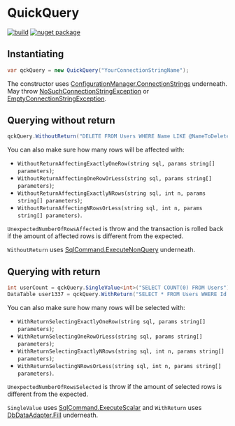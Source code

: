 # QuickQuery

[![build](https://ci.appveyor.com/api/projects/status/github/tallesl/QuickQuery)](https://ci.appveyor.com/project/TallesL/QuickQuery)
[![nuget package](https://badge.fury.io/nu/QuickQuery.png)](http://badge.fury.io/nu/QuickQuery)

## Instantiating

```cs
var qckQuery = new QuickQuery("YourConnectionStringName");
```

The constructor uses [ConfigurationManager.ConnectionStrings](http://msdn.microsoft.com/library/system.configuration.configurationmanager.connectionstrings.aspx) underneath. May throw [NoSuchConnectionStringException](/QuickQuery/Exception/NoSuchConnectionStringException.cs) or [EmptyConnectionStringException](/QuickQuery/Exception/EmptyConnectionStringException.cs).

## Querying without return

```cs
qckQuery.WithoutReturn("DELETE FROM Users WHERE Name LIKE @NameToDelete", "NameToDelete", "John");
```

You can also make sure how many rows will be affected with:

* `WithoutReturnAffectingExactlyOneRow(string sql, params string[] parameters)`;
* `WithoutReturnAffectingOneRowOrLess(string sql, params string[] parameters)`;
* `WithoutReturnAffectingExactlyNRows(string sql, int n, params string[] parameters)`;
* `WithoutReturnAffectingNRowsOrLess(string sql, int n, params string[] parameters)`.

`UnexpectedNumberOfRowsAffected` is throw and the transaction is rolled back if the amount of affected rows is different from the expected.

`WithoutReturn` uses [SqlCommand.ExecuteNonQuery](http://msdn.microsoft.com/library/system.data.sqlclient.sqlcommand.executenonquery.aspx) underneath.

## Querying with return

```cs
int userCount = qckQuery.SingleValue<int>("SELECT COUNT(0) FROM Users");
DataTable user1337 = qckQuery.WithReturn("SELECT * FROM Users WHERE Id = @UserId", "UserId", "1337");
```

You can also make sure how many rows will be selected with:

* `WithReturnSelectingExactlyOneRow(string sql, params string[] parameters)`;
* `WithReturnSelectingOneRowOrLess(string sql, params string[] parameters)`;
* `WithReturnSelectingExactlyNRows(string sql, int n, params string[] parameters)`;
* `WithReturnSelectingNRowsOrLess(string sql, int n, params string[] parameters)`.

`UnexpectedNumberOfRowsSelected` is throw if the amount of selected rows is different from the expected.

`SingleValue` uses [SqlCommand.ExecuteScalar](http://msdn.microsoft.com/library/system.data.sqlclient.sqlcommand.executescalar.aspx) and `WithReturn` uses [DbDataAdapter.Fill](http://msdn.microsoft.com/library/system.data.common.dbdataadapter.fill.aspx) underneath.
